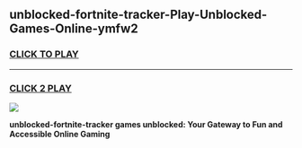 
## unblocked-fortnite-tracker-Play-Unblocked-Games-Online-ymfw2
<h3>
<a href="https://premium76.site?title=unblocked-fortnite-tracker&ref=25A">CLICK TO PLAY</a></h3>
<hr>

<h3>
<a href="https://premium76.site?title=unblocked-fortnite-tracker&ref=25A">CLICK 2 PLAY</a>
  
</h3>

<a href="https://premium76.site?title=unblocked-fortnite-tracker&ref=25A"><img src="https://clearcache.store/games.png"></a>


**unblocked-fortnite-tracker games unblocked: Your Gateway to Fun and Accessible Online Gaming**
